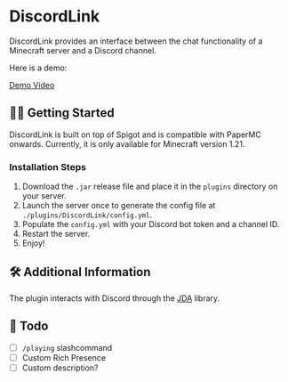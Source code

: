 # DiscordLink

DiscordLink provides an interface between the chat functionality of a Minecraft server and a Discord channel.

Here is a demo:

[Demo Video](https://github.com/Urpagin/DiscordLink/assets/72459611/ea6bf913-1dd4-4ba0-9f50-2040549207d3)

## 🏃‍♂️ Getting Started

DiscordLink is built on top of Spigot and is compatible with PaperMC onwards. Currently, it is only available for Minecraft version 1.21.

### Installation Steps

1. Download the `.jar` release file and place it in the `plugins` directory on your server.
2. Launch the server once to generate the config file at `./plugins/DiscordLink/config.yml`.
3. Populate the `config.yml` with your Discord bot token and a channel ID.
4. Restart the server.
5. Enjoy!

## 🛠️ Additional Information

The plugin interacts with Discord through the [JDA](https://github.com/discord-jda/JDA) library.

## 📝 Todo

- [ ] `/playing` slashcommand
- [ ] Custom Rich Presence
- [ ] Custom description?